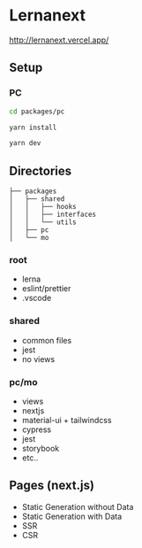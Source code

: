 # Lernanext

http://lernanext.vercel.app/

## Setup 

### PC

```sh
cd packages/pc

yarn install

yarn dev
```

## Directories

```
├── packages
│   ├── shared
│   │   ├── hooks
│   │   ├── interfaces
│   │   └── utils
│   ├── pc
│   └── mo
```

### root

- lerna
- eslint/prettier
- .vscode

### shared

- common files
- jest
- no views

### pc/mo

- views
- nextjs
- material-ui + tailwindcss
- cypress
- jest
- storybook
- etc..

## Pages (next.js)

- Static Generation without Data
- Static Generation with Data
- SSR
- CSR
